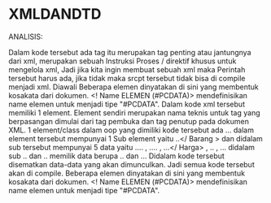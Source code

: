 # XMLDANDTD

ANALISIS:

Dalam kode tersebut ada tag itu merupakan tag penting atau jantungnya dari xml, merupakan sebuah Instruksi Proses / direktif khusus untuk mengelola xml, Jadi jika kita ingin membuat sebuah xml maka Perintah tersebut harus ada, jika tidak maka srcpt tersebut tidak bisa di compile menjadi xml. Diawali
Beberapa elemen dinyatakan di sini yang membentuk kosakata dari dokumen. <! Name ELEMEN (#PCDATA)> mendefinisikan name elemen untuk menjadi tipe "#PCDATA".
Dalam kode xml tersebut memiliki 1 element. Element sendiri merupakan nama teknis untuk tag yang berpasangan dimulai dari tag pembuka dan tag penutup pada dokumen XML. 1 element/class dalam oop yang dimiliki kode tersebut ada ... dalam element tersebut mempunyai 1 Sub element yaitu ..</ Barang > dan didalam sub tersebut mempunyai 5 data yaitu …. , …. , …</ Harga> , .. , ... didalam sub .. dan .. memilik data berupa .. dan ... Didalam kode tersebut disematkan data-data yang akan dimunculkan. Jadi semua kode tersebut akan di compile.
Beberapa elemen dinyatakan di sini yang membentuk kosakata dari dokumen. <! Name ELEMEN (#PCDATA)> mendefinisikan name elemen untuk menjadi tipe "#PCDATA".
